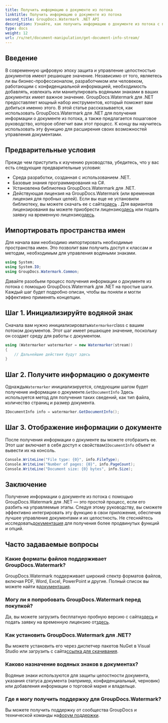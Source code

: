 ```yaml
---
title: Получить информацию о документе из потока
linktitle: Получить информацию о документе из потока
second_title: GroupDocs.Watermark .NET API
description: Узнайте, как получить информацию о документе из потока с помощью GroupDocs.Watermark для .NET, с помощью этого пошагового руководства. Ваши возможности управления документами без особых усилий.
type: docs
weight: 12
url: /ru/net/document-manipulation/get-document-info-stream/
---
```

## Введение
В современную цифровую эпоху защита и управление целостностью документов имеют решающее значение. Независимо от того, являетесь ли вы бизнес-профессионалом, разработчиком или человеком, работающим с конфиденциальной информацией, необходимость добавлять, извлекать или манипулировать водяными знаками в ваших документах имеет важное значение. GroupDocs.Watermark для .NET предоставляет мощный набор инструментов, который поможет вам добиться именно этого. В этой статье рассказывается, как использовать GroupDocs.Watermark для .NET для получения информации о документе из потока, а также предлагается пошаговое руководство, которое облегчит вам этот процесс. К концу вы научитесь использовать эту функцию для расширения своих возможностей управления документами.
## Предварительные условия
Прежде чем приступить к изучению руководства, убедитесь, что у вас есть следующие предварительные условия:
- Среда разработки, созданная с использованием .NET.
- Базовые знания программирования на C#.
- Установлена библиотека GroupDocs.Watermark для .NET.
- Действующая лицензия на GroupDocs.Watermark (или временная лицензия для пробных целей).
 Если вы еще не установили библиотеку, вы можете скачать ее с сайта[здесь](https://releases.groupdocs.com/Watermark/net/) . Для вариантов лицензирования вы можете приобрести лицензию[здесь](https://purchase.groupdocs.com/buy) или подать заявку на временную лицензию[здесь](https://purchase.groupdocs.com/temporary-license/).
## Импортировать пространства имен
Для начала вам необходимо импортировать необходимые пространства имен. Это позволит вам получить доступ к классам и методам, необходимым для управления водяными знаками.
```csharp
using System;
using System.IO;
using GroupDocs.Watermark.Common;
```
Давайте разобьем процесс получения информации о документе из потока с помощью GroupDocs.Watermark для .NET на простые шаги. Каждый шаг будет подробно описан, чтобы вы поняли и могли эффективно применять концепции.
## Шаг 1. Инициализируйте водяной знак
 Сначала вам нужно инициализировать`Watermarker`class с вашим потоком документов. Этот шаг имеет решающее значение, поскольку он создает среду для работы с документом.
```csharp
using (Watermarker watermarker = new Watermarker(stream))
{
    // Дальнейшие действия будут здесь
}
```
## Шаг 2. Получите информацию о документе
 Однажды`Watermarker` инициализируется, следующим шагом будет получение информации о документе.`GetDocumentInfo` Здесь используется метод для получения таких сведений, как тип файла, количество страниц и размер документа.
```csharp
IDocumentInfo info = watermarker.GetDocumentInfo();
```
## Шаг 3. Отображение информации о документе
 После получения информации о документе вы можете отобразить ее. Этот шаг включает в себя доступ к свойствам`IDocumentInfo` объект и вывести их на консоль.
```csharp
Console.WriteLine("File type: {0}", info.FileType);
Console.WriteLine("Number of pages: {0}", info.PageCount);
Console.WriteLine("Document size: {0} bytes", info.Size);
```

## Заключение
 Получение информации о документе из потока с помощью GroupDocs.Watermark для .NET — это простой процесс, если его разбить на управляемые этапы. Следуя этому руководству, вы сможете эффективно интегрировать эту функцию в свои приложения, обеспечив лучшее управление документами и их целостность. Не стесняйтесь исследовать[документация](https://reference.groupdocs.com/Watermark/net/) для получения более продвинутых функций и опций.
## Часто задаваемые вопросы
### Какие форматы файлов поддерживает GroupDocs.Watermark?
 GroupDocs.Watermark поддерживает широкий спектр форматов файлов, включая PDF, Word, Excel, PowerPoint и другие. Полный список вы можете найти в[документация](https://reference.groupdocs.com/Watermark/net/).
### Могу ли я попробовать GroupDocs.Watermark перед покупкой?
 Да, вы можете загрузить бесплатную пробную версию с сайта[здесь](https://releases.groupdocs.com/) и подать заявку на временную лицензию от[здесь](https://purchase.groupdocs.com/temporary-license/).
### Как установить GroupDocs.Watermark для .NET?
 Вы можете установить его через диспетчер пакетов NuGet в Visual Studio или загрузить с сайта[ссылка для скачивания](https://releases.groupdocs.com/Watermark/net/).
### Каково назначение водяных знаков в документах?
Водяные знаки используются для защиты целостности документа, указания статуса документа (например, конфиденциальный, черновик) или добавления информации о торговой марке и владельце.
### Где я могу получить поддержку для GroupDocs.Watermark?
 Вы можете получить поддержку от сообщества GroupDocs и технической команды на[форум поддержки](https://forum.groupdocs.com/c/watermark/19).